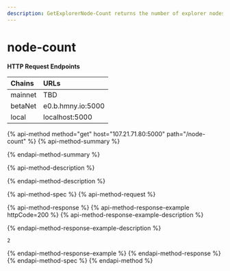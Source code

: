 ```yaml
---
description: GetExplorerNode-Count returns the number of explorer nodes in the network.
---
```


# node-count

**HTTP Request Endpoints**

| Chains | URLs |
| :--- | :--- |
| mainnet | TBD |
| betaNet | e0.b.hmny.io:5000 |
| local | localhost:5000 |

{% api-method method="get" host="107.21.71.80:5000" path="/node-count" %}
{% api-method-summary %}

{% endapi-method-summary %}

{% api-method-description %}

{% endapi-method-description %}

{% api-method-spec %}
{% api-method-request %}

{% api-method-response %}
{% api-method-response-example httpCode=200 %}
{% api-method-response-example-description %}

{% endapi-method-response-example-description %}

```
2
```
{% endapi-method-response-example %}
{% endapi-method-response %}
{% endapi-method-spec %}
{% endapi-method %}

